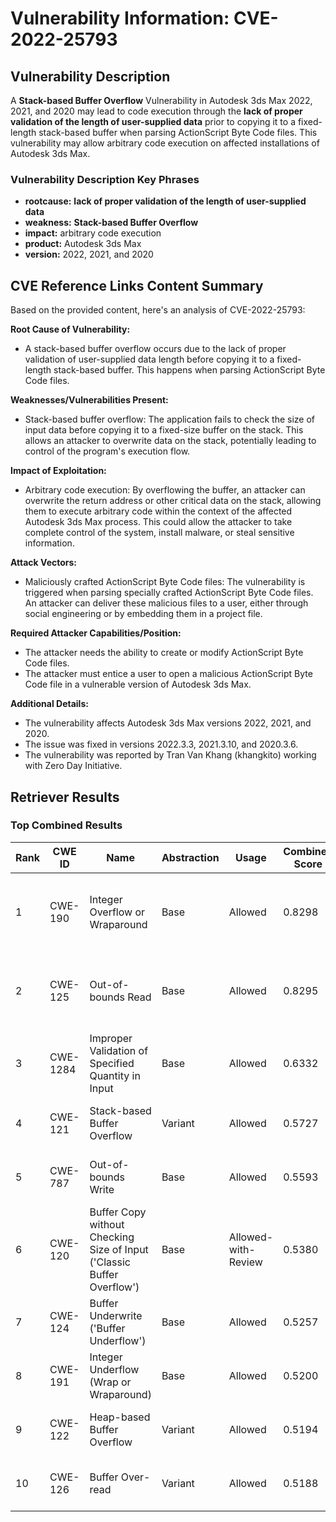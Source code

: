 # Vulnerability Information: CVE-2022-25793

## Vulnerability Description
A **Stack-based Buffer Overflow** Vulnerability in Autodesk 3ds Max 2022, 2021, and 2020 may lead to code execution through the **lack of proper validation of the length of user-supplied data** prior to copying it to a fixed-length stack-based buffer when parsing ActionScript Byte Code files. This vulnerability may allow arbitrary code execution on affected installations of Autodesk 3ds Max.

### Vulnerability Description Key Phrases
- **rootcause:** **lack of proper validation of the length of user-supplied data**
- **weakness:** **Stack-based Buffer Overflow**
- **impact:** arbitrary code execution
- **product:** Autodesk 3ds Max
- **version:** 2022, 2021, and 2020

## CVE Reference Links Content Summary
Based on the provided content, here's an analysis of CVE-2022-25793:

**Root Cause of Vulnerability:**
- A stack-based buffer overflow occurs due to the lack of proper validation of user-supplied data length before copying it to a fixed-length stack-based buffer. This happens when parsing ActionScript Byte Code files.

**Weaknesses/Vulnerabilities Present:**
- Stack-based buffer overflow: The application fails to check the size of input data before copying it to a fixed-size buffer on the stack. This allows an attacker to overwrite data on the stack, potentially leading to control of the program's execution flow.

**Impact of Exploitation:**
- Arbitrary code execution: By overflowing the buffer, an attacker can overwrite the return address or other critical data on the stack, allowing them to execute arbitrary code within the context of the affected Autodesk 3ds Max process. This could allow the attacker to take complete control of the system, install malware, or steal sensitive information.

**Attack Vectors:**
- Maliciously crafted ActionScript Byte Code files: The vulnerability is triggered when parsing specially crafted ActionScript Byte Code files. An attacker can deliver these malicious files to a user, either through social engineering or by embedding them in a project file.

**Required Attacker Capabilities/Position:**
- The attacker needs the ability to create or modify ActionScript Byte Code files.
- The attacker must entice a user to open a malicious ActionScript Byte Code file in a vulnerable version of Autodesk 3ds Max.

**Additional Details:**
- The vulnerability affects Autodesk 3ds Max versions 2022, 2021, and 2020.
- The issue was fixed in versions 2022.3.3, 2021.3.10, and 2020.3.6.
- The vulnerability was reported by Tran Van Khang (khangkito) working with Zero Day Initiative.

## Retriever Results

### Top Combined Results

| Rank | CWE ID | Name | Abstraction | Usage | Combined Score | Retrievers | Individual Scores |
|------|--------|------|-------------|-------|---------------|------------|-------------------|
| 1 | CWE-190 | Integer Overflow or Wraparound | Base | Allowed | 0.8298 | dense, sparse, graph | dense: 0.511, sparse: 0.546, graph: 0.732 |
| 2 | CWE-125 | Out-of-bounds Read | Base | Allowed | 0.8295 | dense, sparse, graph | dense: 0.493, sparse: 0.594, graph: 0.680 |
| 3 | CWE-1284 | Improper Validation of Specified Quantity in Input | Base | Allowed | 0.6332 | dense, sparse | dense: 0.505, sparse: 0.665 |
| 4 | CWE-121 | Stack-based Buffer Overflow | Variant | Allowed | 0.5727 | dense, sparse | dense: 0.550, sparse: 0.603 |
| 5 | CWE-787 | Out-of-bounds Write | Base | Allowed | 0.5593 | dense, sparse | dense: 0.511, sparse: 0.531 |
| 6 | CWE-120 | Buffer Copy without Checking Size of Input ('Classic Buffer Overflow') | Base | Allowed-with-Review | 0.5380 | dense, sparse | dense: 0.525, sparse: 0.526 |
| 7 | CWE-124 | Buffer Underwrite ('Buffer Underflow') | Base | Allowed | 0.5257 | dense, sparse | dense: 0.506, sparse: 0.476 |
| 8 | CWE-191 | Integer Underflow (Wrap or Wraparound) | Base | Allowed | 0.5200 | dense, sparse | dense: 0.491, sparse: 0.479 |
| 9 | CWE-122 | Heap-based Buffer Overflow | Variant | Allowed | 0.5194 | dense, sparse | dense: 0.530, sparse: 0.520 |
| 10 | CWE-126 | Buffer Over-read | Variant | Allowed | 0.5188 | dense, sparse | dense: 0.511, sparse: 0.535 |

